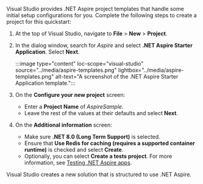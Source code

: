 Visual Studio provides .NET Aspire project templates that handle some initial setup configurations for you. Complete the following steps to create a project for this quickstart:

1. At the top of Visual Studio, navigate to **File** > **New** > **Project**.
1. In the dialog window, search for *Aspire* and select **.NET Aspire Starter Application**. Select **Next**.

    :::image type="content" loc-scope="visual-studio" source="../media/aspire-templates.png" lightbox="../media/aspire-templates.png" alt-text="A screenshot of the .NET Aspire Starter Application template.":::

1. On the **Configure your new project** screen:
    - Enter a **Project Name** of *AspireSample*.
    - Leave the rest of the values at their defaults and select **Next**.
1. On the **Additional information** screen:
    - Make sure **.NET 8.0 (Long Term Support)** is selected.
    - Ensure that **Use Redis for caching (requires a supported container runtime)** is checked and select **Create**.
    - Optionally, you can select **Create a tests project**. For more information, see [Testing .NET Aspire apps](../fundamentals/testing.md).

Visual Studio creates a new solution that is structured to use .NET Aspire.
